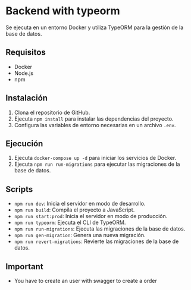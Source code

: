 # Backend with typeorm

Se ejecuta en un entorno Docker y utiliza TypeORM para la gestión de la base de datos.

## Requisitos

- Docker
- Node.js
- npm

## Instalación

1. Clona el repositorio de GitHub.
2. Ejecuta `npm install` para instalar las dependencias del proyecto.
3. Configura las variables de entorno necesarias en un archivo `.env`.

## Ejecución

1. Ejecuta `docker-compose up -d` para iniciar los servicios de Docker.
2. Ejecuta `npm run run-migrations` para ejecutar las migraciones de la base de datos.

## Scripts

- `npm run dev`: Inicia el servidor en modo de desarrollo.
- `npm run build`: Compila el proyecto a JavaScript.
- `npm run start:prod`: Inicia el servidor en modo de producción.
- `npm run typeorm`: Ejecuta el CLI de TypeORM.
- `npm run run-migrations`: Ejecuta las migraciones de la base de datos.
- `npm run gen-migration`: Genera una nueva migración.
- `npm run revert-migrations`: Revierte las migraciones de la base de datos.


## Important
- You have to create an user with swagger to create a order